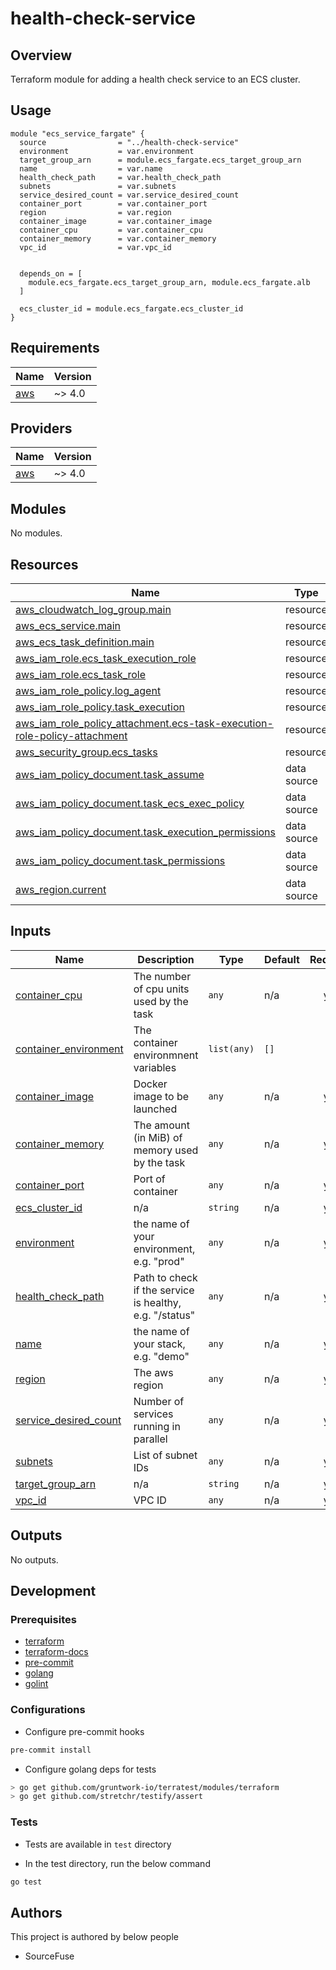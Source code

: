 # health-check-service

## Overview

Terraform module for adding a health check service to an ECS cluster.

## Usage

```hcl
module "ecs_service_fargate" {
  source                = "../health-check-service"
  environment           = var.environment
  target_group_arn      = module.ecs_fargate.ecs_target_group_arn
  name                  = var.name
  health_check_path     = var.health_check_path
  subnets               = var.subnets
  service_desired_count = var.service_desired_count
  container_port        = var.container_port
  region                = var.region
  container_image       = var.container_image
  container_cpu         = var.container_cpu
  container_memory      = var.container_memory
  vpc_id                = var.vpc_id


  depends_on = [
    module.ecs_fargate.ecs_target_group_arn, module.ecs_fargate.alb
  ]

  ecs_cluster_id = module.ecs_fargate.ecs_cluster_id
}
```

<!-- BEGINNING OF PRE-COMMIT-TERRAFORM DOCS HOOK -->
## Requirements

| Name | Version |
|------|---------|
| <a name="requirement_aws"></a> [aws](#requirement\_aws) | ~> 4.0 |

## Providers

| Name | Version |
|------|---------|
| <a name="provider_aws"></a> [aws](#provider\_aws) | ~> 4.0 |

## Modules

No modules.

## Resources

| Name | Type |
|------|------|
| [aws_cloudwatch_log_group.main](https://registry.terraform.io/providers/hashicorp/aws/latest/docs/resources/cloudwatch_log_group) | resource |
| [aws_ecs_service.main](https://registry.terraform.io/providers/hashicorp/aws/latest/docs/resources/ecs_service) | resource |
| [aws_ecs_task_definition.main](https://registry.terraform.io/providers/hashicorp/aws/latest/docs/resources/ecs_task_definition) | resource |
| [aws_iam_role.ecs_task_execution_role](https://registry.terraform.io/providers/hashicorp/aws/latest/docs/resources/iam_role) | resource |
| [aws_iam_role.ecs_task_role](https://registry.terraform.io/providers/hashicorp/aws/latest/docs/resources/iam_role) | resource |
| [aws_iam_role_policy.log_agent](https://registry.terraform.io/providers/hashicorp/aws/latest/docs/resources/iam_role_policy) | resource |
| [aws_iam_role_policy.task_execution](https://registry.terraform.io/providers/hashicorp/aws/latest/docs/resources/iam_role_policy) | resource |
| [aws_iam_role_policy_attachment.ecs-task-execution-role-policy-attachment](https://registry.terraform.io/providers/hashicorp/aws/latest/docs/resources/iam_role_policy_attachment) | resource |
| [aws_security_group.ecs_tasks](https://registry.terraform.io/providers/hashicorp/aws/latest/docs/resources/security_group) | resource |
| [aws_iam_policy_document.task_assume](https://registry.terraform.io/providers/hashicorp/aws/latest/docs/data-sources/iam_policy_document) | data source |
| [aws_iam_policy_document.task_ecs_exec_policy](https://registry.terraform.io/providers/hashicorp/aws/latest/docs/data-sources/iam_policy_document) | data source |
| [aws_iam_policy_document.task_execution_permissions](https://registry.terraform.io/providers/hashicorp/aws/latest/docs/data-sources/iam_policy_document) | data source |
| [aws_iam_policy_document.task_permissions](https://registry.terraform.io/providers/hashicorp/aws/latest/docs/data-sources/iam_policy_document) | data source |
| [aws_region.current](https://registry.terraform.io/providers/hashicorp/aws/latest/docs/data-sources/region) | data source |

## Inputs

| Name | Description | Type | Default | Required |
|------|-------------|------|---------|:--------:|
| <a name="input_container_cpu"></a> [container\_cpu](#input\_container\_cpu) | The number of cpu units used by the task | `any` | n/a | yes |
| <a name="input_container_environment"></a> [container\_environment](#input\_container\_environment) | The container environmnent variables | `list(any)` | `[]` | no |
| <a name="input_container_image"></a> [container\_image](#input\_container\_image) | Docker image to be launched | `any` | n/a | yes |
| <a name="input_container_memory"></a> [container\_memory](#input\_container\_memory) | The amount (in MiB) of memory used by the task | `any` | n/a | yes |
| <a name="input_container_port"></a> [container\_port](#input\_container\_port) | Port of container | `any` | n/a | yes |
| <a name="input_ecs_cluster_id"></a> [ecs\_cluster\_id](#input\_ecs\_cluster\_id) | n/a | `string` | n/a | yes |
| <a name="input_environment"></a> [environment](#input\_environment) | the name of your environment, e.g. "prod" | `any` | n/a | yes |
| <a name="input_health_check_path"></a> [health\_check\_path](#input\_health\_check\_path) | Path to check if the service is healthy, e.g. "/status" | `any` | n/a | yes |
| <a name="input_name"></a> [name](#input\_name) | the name of your stack, e.g. "demo" | `any` | n/a | yes |
| <a name="input_region"></a> [region](#input\_region) | The aws region | `any` | n/a | yes |
| <a name="input_service_desired_count"></a> [service\_desired\_count](#input\_service\_desired\_count) | Number of services running in parallel | `any` | n/a | yes |
| <a name="input_subnets"></a> [subnets](#input\_subnets) | List of subnet IDs | `any` | n/a | yes |
| <a name="input_target_group_arn"></a> [target\_group\_arn](#input\_target\_group\_arn) | n/a | `string` | n/a | yes |
| <a name="input_vpc_id"></a> [vpc\_id](#input\_vpc\_id) | VPC ID | `any` | n/a | yes |

## Outputs

No outputs.
<!-- END OF PRE-COMMIT-TERRAFORM DOCS HOOK -->

## Development

### Prerequisites

- [terraform](https://learn.hashicorp.com/terraform/getting-started/install#installing-terraform)
- [terraform-docs](https://github.com/segmentio/terraform-docs)
- [pre-commit](https://pre-commit.com/#install)
- [golang](https://golang.org/doc/install#install)
- [golint](https://github.com/golang/lint#installation)

### Configurations

- Configure pre-commit hooks
```sh
pre-commit install
```


- Configure golang deps for tests
```sh
> go get github.com/gruntwork-io/terratest/modules/terraform
> go get github.com/stretchr/testify/assert
```



### Tests

- Tests are available in `test` directory

- In the test directory, run the below command
```sh
go test
```



## Authors

This project is authored by below people

- SourceFuse
